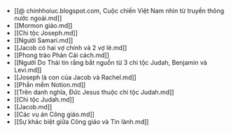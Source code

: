 - [[@ chinhhoiuc.blogspot.com, Cuộc chiến Việt Nam nhìn từ truyền thông nước ngoài.md]]
- [[Mormon giáo.md]]
- [[Chi tộc Joseph.md]]
- [[Người Samari.md]]
- [[Jacob có hai vợ chính và 2 vợ lẽ.md]]
- [[Phong trào Phản Cải cách.md]]
- [[Người Do Thái tin rằng bắt nguồn từ 3 chi tộc Judah, Benjamin và Levi.md]]
- [[Joseph là con của Jacob và Rachel.md]]
- [[Phần mềm Notion.md]]
- [[Trên danh nghĩa, Đức Jesus thuộc chi tộc Judah.md]]
- [[Chi tộc Judah.md]]
- [[Jacob.md]]
- [[Các vụ án Công giáo.md]]
- [[Sự khác biệt giữa Công giáo và Tin lành.md]]
